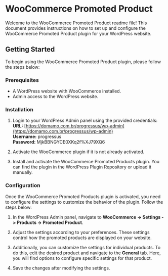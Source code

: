 # WooCommerce Promoted Product

Welcome to the WooCommerce Promoted Product readme file! This document provides instructions on how to set up and configure the WooCommerce Promoted Product plugin for your WordPress website.

## Getting Started

To begin using the WooCommerce Promoted Product plugin, please follow the steps below:

### Prerequisites

- A WordPress website with WooCommerce installed.
- Admin access to the WordPress website.

### Installation

1. Login to your WordPress Admin panel using the provided credentials:  
   **URL:** [https://domamo.com.br/progressus/wp-admin](https://domamo.com.br/progressus/wp-admin)  
   **Username:** progressus  
   **Password:** MjkBBNGYCE0XKq2f%XJ79XQ6

2. Activate the WooCommerce plugin if it is not already activated.

3. Install and activate the WooCommerce Promoted Products plugin. You can find the plugin in the WordPress Plugin Repository or upload it manually.

### Configuration

Once the WooCommerce Promoted Products plugin is activated, you need to configure the settings to customize the behavior of the plugin. Follow the steps below:

1. In the WordPress Admin panel, navigate to **WooCommerce -> Settings -> Products -> Promoted Product**.

2. Adjust the settings according to your preferences. These settings control how the promoted products are displayed on your website.

3. Additionally, you can customize the settings for individual products. To do this, edit the desired product and navigate to the **General** tab. Here, you will find options to configure specific settings for that product.

4. Save the changes after modifying the settings.

